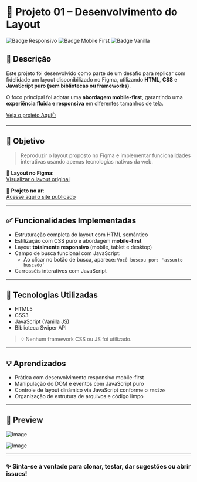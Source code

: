 # 🚀 Projeto 01 – Desenvolvimento do Layout

![Badge Responsivo](https://img.shields.io/badge/responsivo-%E2%9C%85-brightgreen)
![Badge Mobile First](https://img.shields.io/badge/mobile--first-%E2%9C%85-blue)
![Badge Vanilla](https://img.shields.io/badge/sem%20frameworks-Vanilla%20JS%2FCSS%2FHTML-orange)

## 📝 Descrição

Este projeto foi desenvolvido como parte de um desafio para replicar com fidelidade um layout disponibilizado no Figma, utilizando **HTML**, **CSS** e **JavaScript puro (sem bibliotecas ou frameworks)**.

O foco principal foi adotar uma **abordagem mobile-first**, garantindo uma **experiência fluida e responsiva** em diferentes tamanhos de tela.

[Veja o projeto Aqui👆](https://caiquedebrito.github.io/avanti/)

---

## 🎯 Objetivo

> Reproduzir o layout proposto no Figma e implementar funcionalidades interativas usando apenas tecnologias nativas da web.

🔗 **Layout no Figma**:  
[Visualizar o layout original](https://www.figma.com/proto/DqtFxC6312M32mLt8FpJjq/innovation-class?page-id=13%3A673&node-id=13-920&viewport=346%2C140%2C0.11&t=HyGGDSs83f1vbqMJ-1&scaling=scale-down&content-scaling=fixed)

🔗 **Projeto no ar**:  
[Acesse aqui o site publicado](https://caiquedebrito.github.io/avanti/)

---

## ✅ Funcionalidades Implementadas

- Estruturação completa do layout com HTML semântico
- Estilização com CSS puro e abordagem **mobile-first**
- Layout **totalmente responsivo** (mobile, tablet e desktop)
- Campo de busca funcional com JavaScript:
  - Ao clicar no botão de busca, aparece: `Você buscou por: 'assunto buscado'`
- Carrosséis interativos com JavaScript

---

## 📁 Tecnologias Utilizadas

- HTML5
- CSS3
- JavaScript (Vanilla JS)
- Biblioteca Swiper API

> 💡 Nenhum framework CSS ou JS foi utilizado.

---

## 💡 Aprendizados

- Prática com desenvolvimento responsivo mobile-first
- Manipulação do DOM e eventos com JavaScript puro
- Controle de layout dinâmico via JavaScript conforme o `resize`
- Organização de estrutura de arquivos e código limpo

---

## 📸 Preview

![Image](https://github.com/user-attachments/assets/2af9b13d-fd8a-4370-a747-42c4f2a0b645)

![Image](https://github.com/user-attachments/assets/980b1ca4-6d60-4f14-8398-a01edf2b9bd9)

---

### ✨ Sinta-se à vontade para clonar, testar, dar sugestões ou abrir issues!  
